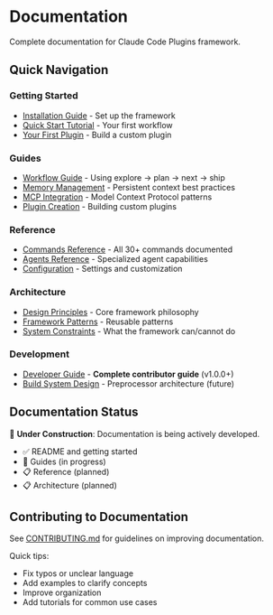 # Documentation

Complete documentation for Claude Code Plugins framework.

## Quick Navigation

### Getting Started
- [Installation Guide](getting-started/installation.md) - Set up the framework
- [Quick Start Tutorial](getting-started/quick-start.md) - Your first workflow
- [Your First Plugin](getting-started/first-plugin.md) - Build a custom plugin

### Guides
- [Workflow Guide](guides/workflow-guide.md) - Using explore → plan → next → ship
- [Memory Management](guides/memory-management.md) - Persistent context best practices
- [MCP Integration](guides/mcp-integration.md) - Model Context Protocol patterns
- [Plugin Creation](guides/plugin-creation.md) - Building custom plugins

### Reference
- [Commands Reference](reference/commands.md) - All 30+ commands documented
- [Agents Reference](reference/agents.md) - Specialized agent capabilities
- [Configuration](reference/configuration.md) - Settings and customization

### Architecture
- [Design Principles](architecture/design-principles.md) - Core framework philosophy
- [Framework Patterns](architecture/patterns.md) - Reusable patterns
- [System Constraints](architecture/constraints.md) - What the framework can/cannot do

### Development
- [Developer Guide](development/DEVELOPER_GUIDE.md) - **Complete contributor guide** (v1.0.0+)
- [Build System Design](development/build-system.md) - Preprocessor architecture (future)

## Documentation Status

🚧 **Under Construction**: Documentation is being actively developed.

- ✅ README and getting started
- 🚧 Guides (in progress)
- 📋 Reference (planned)
- 📋 Architecture (planned)

## Contributing to Documentation

See [CONTRIBUTING.md](../CONTRIBUTING.md) for guidelines on improving documentation.

Quick tips:
- Fix typos or unclear language
- Add examples to clarify concepts
- Improve organization
- Add tutorials for common use cases
